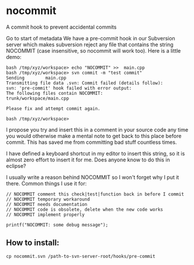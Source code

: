 # nocommit
A commit hook to prevent accidental commits

Go to start of metadata
We have a pre-commit hook in our Subversion server which makes subversion reject any file that contains the string NOCOMMIT (case insensitive, so nocommit will work too). Here is a little demo:

    bash /tmp/xyz/workspace> echo "NOCOMMIT" >>  main.cpp
    bash /tmp/xyz/workspace> svn commit -m "test commit"
    Sending        main.cpp
    Transmitting file data .svn: Commit failed (details follow):
    svn: 'pre-commit' hook failed with error output:
    The following files contain NOCOMMIT:
    trunk/workspace/main.cpp
     
    Please fix and attempt commit again.
     
    bash /tmp/xyz/workspace>

I propose you try and insert this in a comment in your source code any time you would otherwise make a mental note to get back to this place before commit. This has saved me from committing bad stuff countless times.

I have defined a keyboard shortcut in my editor to insert this string, so it is almost zero effort to insert it for me. Does anyone know to do this in eclipse?

I usually write a reason behind NOCOMMIT so I won't forget why I put it there. Common things I use it for:

    // NOCOMMIT comment this check|test|function back in before I commit 
    // NOCOMMIT temporary workaround
    // NOCOMMIT needs documentation
    // NOCOMMIT code is obsolete, delete when the new code works
    // NOCOMMIT implement properly
     
    printf("NOCOMMIT: some debug message");

## How to install:

    cp nocommit.svn /path-to-svn-server-root/hooks/pre-commit

